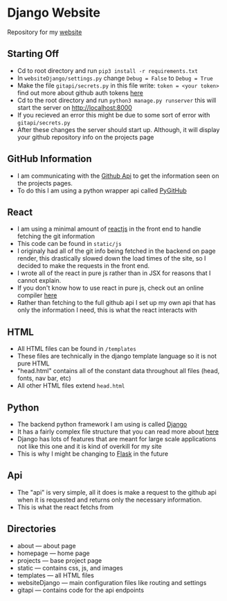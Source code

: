 # Django Website

Repository for my [website](https://greerpage.com)

## Starting Off

- Cd to root directory and run `pip3 install -r requirements.txt`
- In `websiteDjango/settings.py` change ```Debug = False``` to ```Debug = True```
- Make the file `gitapi/secrets.py` in this file write: `token = <your token>` find out more about github auth tokens [here](https://github.com/settings/tokens)
- Cd to the root directory and run ```python3 manage.py runserver``` this will start the server on [http://localhost:8000](http://localhost:8000)
- If you recieved an error this might be due to some sort of error with `gitapi/secrets.py`
- After these changes the server should start up. Although, it will display your github repository info on the projects page

## GitHub Information
- I am communicating with the [Github Api](https://developer.github.com/v3/) to get the information seen on the projects pages.
- To do this I am using a python wrapper api called [PyGitHub](https://github.com/PyGithub/PyGithub)

## React
- I am using a minimal amount of [reactjs](https://reactjs.org) in the front end to handle fetching the git information
- This code can be found in `static/js`
- I originaly had all of the git info being fetched in the backend on page render, this drastically slowed down the load times of the site, so I decided to make the requests in the front end.
- I wrote all of the react in pure js rather than in JSX for reasons that I cannot explain.
- If you don't know how to use react in pure js, check out an online compiler [here](https://babeljs.io/repl)
- Rather than fetching to the full github api I set up my own api that has only the information I need, this is what the react interacts with

## HTML
- All HTML files can be found in `/templates`
- These files are technically in the django template language so it is not pure HTML
- "head.html" contains all of the constant data throughout all files (head, fonts, nav bar, etc)
- All other HTML files extend `head.html`

## Python

- The backend python framework I am using is called [Django](https://www.djangoproject.com/)
- It has a fairly complex file structure that you can read more about [here](https://docs.djangoproject.com/en/3.0/intro/tutorial01/)
- Django has lots of features that are meant for large scale applications not like this one and it is kind of overkill for my site
- This is why I might be changing to [Flask](https://flask.palletsprojects.com/en/1.1.x/) in the future

## Api
- The "api" is very simple, all it does is make a request to the github api when it is requested and returns only the necessary information. 
- This is what the react fetchs from


## Directories
- about — about page
- homepage — home page
- projects — base project page
- static — contains css, js, and images
- templates — all HTML files
- websiteDjango — main configuration files like routing and settings
- gitapi — contains code for the api endpoints